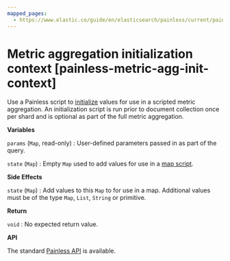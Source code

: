 ```yaml
---
mapped_pages:
  - https://www.elastic.co/guide/en/elasticsearch/painless/current/painless-metric-agg-init-context.html
---
```


# Metric aggregation initialization context [painless-metric-agg-init-context]

Use a Painless script to [initialize](/reference/aggregations/search-aggregations-metrics-scripted-metric-aggregation.md) values for use in a scripted metric aggregation. An initialization script is run prior to document collection once per shard and is optional as part of the full metric aggregation.

**Variables**

`params` (`Map`, read-only)
:   User-defined parameters passed in as part of the query.

`state` (`Map`)
:   Empty `Map` used to add values for use in a [map script](/reference/scripting-languages/painless/painless-metric-agg-map-context.md).

**Side Effects**

`state` (`Map`)
:   Add values to this `Map` to for use in a map. Additional values must be of the type `Map`, `List`, `String` or primitive.

**Return**

`void`
:   No expected return value.

**API**

The standard [Painless API](https://www.elastic.co/guide/en/elasticsearch/painless/current/painless-api-reference-shared.html) is available.

